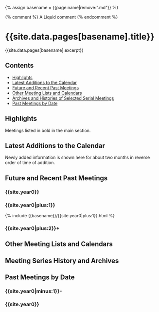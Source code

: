 <head>
  <meta charset="UTF-8">
  <link rel="stylesheet" href="assets/style.css">
</head>

{% assign basename = {{page.name|remove:".md"}} %}

<!-- An html comment -->

{% comment %} A Liquid comment {% endcomment %}

# {{site.data.pages[basename].title}}

{{site.data.pages[basename].excerpt}}

## Contents

- [Highlights](#highlights)
- [Latest Additions to the Calendar](#latest-additions-to-the-calendar)
- [Future and Recent Past Meetings](#future-and-recent-past-meetings)
- [Other Meeting Lists and Calendars](#other-meeting-lists-and-calendars)
- [Archives and Histories of Selected Serial Meetings](#archives-and-histories-of-selected-serial-meetings)
- [Past Meetings by Date](#past-meetings-by-date)

## Highlights

Meetings listed in bold in the main section.

## Latest Additions to the Calendar

Newly added information is shown here for about two months in reverse order of time of addition.

## Future and Recent Past Meetings

### {{site.year0}}

### {{site.year0|plus:1}}

{% include {{basename}}/{{site.year0|plus:1}}.html %}

### {{site.year0|plus:2}}+

## Other Meeting Lists and Calendars

## Meeting Series History and Archives

## Past Meetings by Date

### {{site.year0|minus:1}}-

### {{site.year0}}
